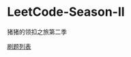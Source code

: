 # LeetCode-Season-II
猪猪的领扣之旅第二季


[刷题列表](https://www.notion.so/emmaamme/dc4e2733b6584656bb2e1c78ee0591a2?v=eb8013ab962a4fce99bb6236c6db43f3)

